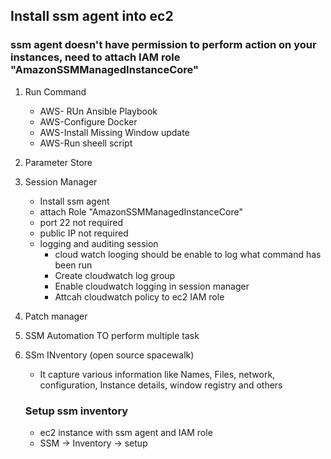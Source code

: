 ## Install ssm agent into ec2
### ssm agent doesn't have permission to perform action on your instances, need to attach IAM role "AmazonSSMManagedInstanceCore"

1. Run Command
    - AWS- RUn Ansible Playbook
    - AWS-Configure Docker
    - AWS-Install Missing Window update
    - AWS-Run sheell script

2. Parameter Store
3. Session Manager
    - Install ssm agent
    - attach Role "AmazonSSMManagedInstanceCore"
    - port 22 not required
    - public IP not required
    - logging and auditing session
        - cloud watch looging should be enable to log what command has been run
        - Create cloudwatch log group
        - Enable cloudwatch logging in session manager
        - Attcah cloudwatch policy to ec2 IAM role

4. Patch manager
5. SSM Automation
TO perform multiple task
6. SSm INventory (open source spacewalk)
    - It capture various information like Names, Files, network, configuration, Instance details, window registry and others
    ### Setup ssm inventory
    - ec2 instance with ssm agent and IAM role
    - SSM -> Inventory -> setup 